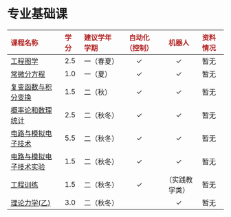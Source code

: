 # 专业基础课

<div style="text-align: center" markdown="1" class="course-table">

|课程名称|学分|建议学年学期|自动化（控制）|机器人|资料情况|
|:--|:--|:--|:--:|:--:|:--|
|[工程图学](example/)|2.5|一（春夏）|✓|✓|暂无|
|[常微分方程](example/)|1.0|一（夏）|✓|✓|暂无|
|[复变函数与积分变换](example/)|1.5|二（秋）|✓|✓|暂无|
|[概率论和数理统计](example/)|2.5|二（秋冬）|✓|✓|暂无|
|[电路与模拟电子技术](example/)|5.5|二（秋冬）|✓|✓|暂无|
|[电路与模拟电子技术实验](example/)|1.5|二（秋冬）|✓|✓|暂无|
|[工程训练](example/)|1.5|二（秋冬）|✓|（实践教学类）|暂无|
|[理论力学(乙)](example/)|3.0|二（秋冬）| |✓|暂无|
</div>

<style>
.md-typeset table:not([class]) th {
    min-width: 1em;
}

.course-table th {
    font-weight: bold;
    color: #b22222;
}

.course-table a {
    color: inherit;
}
</style>